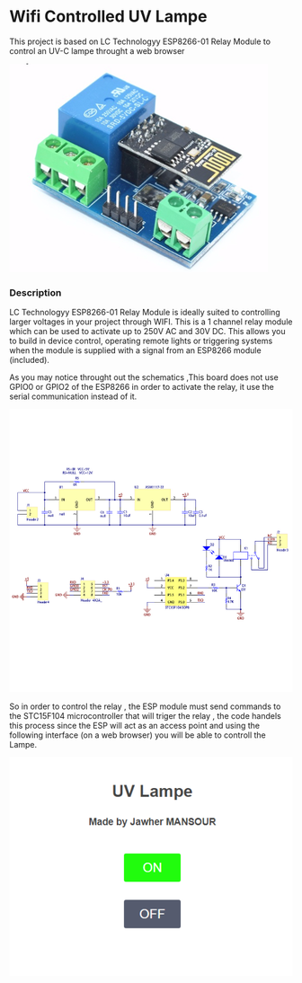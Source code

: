 # Wifi Controlled UV Lampe

This project is based on LC Technologyy ESP8266-01 Relay Module to control an UV-C lampe throught a web browser  

![alt text](https://github.com/jawher-Mansour/pics/blob/master/wifirelay2.png)


### Description

  LC Technologyy ESP8266-01 Relay Module is ideally suited to controlling larger voltages in your project through WIFI. This is a 1 channel relay module which can be used to activate up to 250V AC and 30V DC. This allows you to build in device control, operating remote lights or triggering systems when the module is supplied with a signal from an ESP8266 module (included).	

  As you may notice throught out the schematics ,This board does not use GPIO0 or GPIO2 of the ESP8266 in order to activate the relay, it use the serial communication instead of it.

![alt text](https://github.com/jawher-Mansour/pics/blob/master/esp8266_schematics.jpg)

 So in order to control the relay , the ESP module must send commands to the STC15F104 microcontroller that will triger the relay , the code handels this process since the ESP will act as an access point and using the following interface (on a web browser) you will be able to controll the Lampe.

![alt text](https://github.com/jawher-Mansour/pics/blob/master/interface.png)

